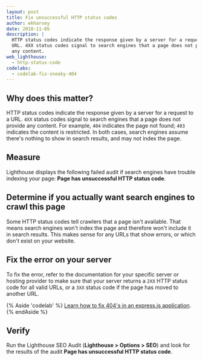 ```yaml
---
layout: post
title: Fix unsuccessful HTTP status codes
author: ekharvey
date: 2018-11-05
description: |
  HTTP status codes indicate the response given by a server for a request to a
  URL. 4XX status codes signal to search engines that a page does not provide
  any content.
web_lighthouse:
  - http-status-code
codelabs:
  - codelab-fix-sneaky-404
---
```


## Why does this matter?

HTTP status codes indicate the response given by a server for a request to a
URL. `4XX` status codes signal to search engines that a page does not provide
any content. For example, `404` indicates the page not found; `403` indicates
the content is restricted. In both cases, search engines assume there's nothing
to show in search results, and may not index the page.

## Measure

Lighthouse displays the following failed audit if search engines have trouble
indexing your page: **Page has unsuccessful HTTP status code**.

## Determine if you actually want search engines to crawl this page

Some HTTP status codes tell crawlers that a page isn't available. That means
search engines won't index the page and therefore won't include it in search
results. This makes sense for any URLs that show errors, or which don't exist on
your website.

## Fix the error on your server

To fix the error, refer to the documentation for your specific server or hosting
provider to make sure that your server returns a `2XX` HTTP status code for all
valid URLs, or a `3XX` status code if the page has moved to another URL.

{% Aside 'codelab' %}
[Learn how to fix 404's in an express.js application](/discoverable/codelab-fix-sneaky-404).
{% endAside %}

## Verify

Run the Lighthouse SEO Audit (**Lighthouse > Options > SEO**) and look for the
results of the audit **Page has unsuccessful HTTP status code**.
